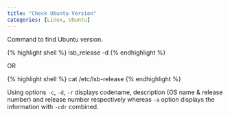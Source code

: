 ```yaml
---
title: "Check Ubuntu Version"
categories: [Linux, Ubuntu]
---
```


Command to find Ubuntu version.

{% highlight shell %}
lsb_release -d
{% endhighlight %}

OR

{% highlight shell %}
cat /etc/lsb-release
{% endhighlight %}

Using options `-c`, `-d`, `-r` displays codename, description (OS name &amp; release number) and release number respectively whereas `-a` option displays the information with `-cdr` combined.